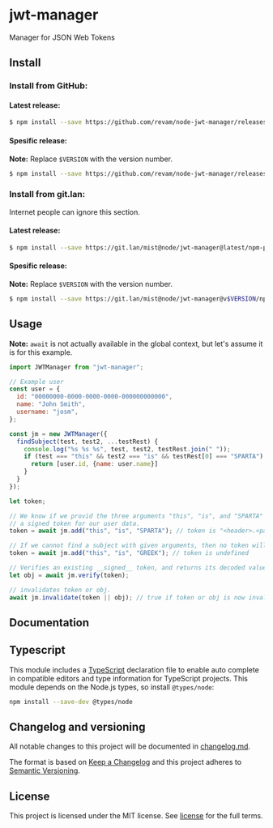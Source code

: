 # jwt-manager

Manager for JSON Web Tokens

## Install

### Install from GitHub:

#### Latest release:

```sh
$ npm install --save https://github.com/revam/node-jwt-manager/releases/download/latest/package.tgz
```

#### Spesific release:

**Note:** Replace `$VERSION` with the version number.

```sh
$ npm install --save https://github.com/revam/node-jwt-manager/releases/download/v$VERSION/package.tgz
```

### Install from git.lan:

Internet people can ignore this section.

#### Latest release:

```sh
$ npm install --save https://git.lan/mist@node/jwt-manager@latest/npm-pack.tgz
```

#### Spesific release:

**Note:** Replace `$VERSION` with the version number.

```sh
$ npm install --save https://git.lan/mist@node/jwt-manager@v$VERSION/npm-pack.tgz
```

## Usage

**Note:** `await` is not actually available in the global context, but let's
assume it is for this example.

```js
import JWTManager from "jwt-manager";

// Example user
const user = {
  id: "00000000-0000-0000-0000-000000000000",
  name: "John Smith",
  username: "josm",
};

const jm = new JWTManager({
  findSubject(test, test2, ...testRest) {
    console.log("%s %s %s", test, test2, testRest.join(" "));
    if (test === "this" && test2 === "is" && testRest[0] === "SPARTA") {
      return [user.id, {name: user.name}]
    }
  }
});

let token;

// We know if we provid the three arguments "this", "is", and "SPARTA" we get
// a signed token for our user data.
token = await jm.add("this", "is", "SPARTA"); // token is "<header>.<payload>.<signature>"

// If we cannot find a subject with given arguments, then no token will be returned.
token = await jm.add("this", "is", "GREEK"); // token is undefined

// Verifies an existing __signed__ token, and returns its decoded value if signature matches.
let obj = await jm.verify(token);

// invalidates token or obj.
await jm.invalidate(token || obj); // true if token or obj is now invalid.
```

## Documentation

## Typescript

This module includes a [TypeScript](https://www.typescriptlang.org/)
declaration file to enable auto complete in compatible editors and type
information for TypeScript projects. This module depends on the Node.js
types, so install `@types/node`:

```sh
npm install --save-dev @types/node
```

## Changelog and versioning

All notable changes to this project will be documented in [changelog.md](./changelog.md).

The format is based on [Keep a Changelog](http://keepachangelog.com/en/1.0.0/)
and this project adheres to [Semantic Versioning](http://semver.org/spec/v2.0.0.html).

## License

This project is licensed under the MIT license. See [license](./license) for the
full terms.
